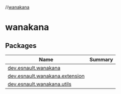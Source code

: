 //[wanakana](index.md)



# wanakana  


## Packages  
  
|  Name|  Summary| 
|---|---|
| <a name="dev.esnault.wanakana////PointingToDeclaration/"></a>[dev.esnault.wanakana](dev.esnault.wanakana/index.md) | 
| <a name="dev.esnault.wanakana.extension////PointingToDeclaration/"></a>[dev.esnault.wanakana.extension](dev.esnault.wanakana.extension/index.md) | 
| <a name="dev.esnault.wanakana.utils////PointingToDeclaration/"></a>[dev.esnault.wanakana.utils](dev.esnault.wanakana.utils/index.md) | 

